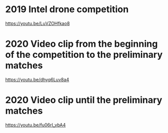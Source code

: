 # 2019 Intel drone competition
https://youtu.be/LuVZOHfkao8

# 2020 Video clip from the beginning of the competition to the preliminary matches
https://youtu.be/dhyq6Luv8a4

# 2020 Video clip until the preliminary matches
https://youtu.be/fu06rI_vbA4
